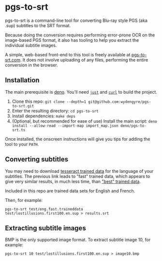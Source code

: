 # pgs-to-srt

pgs-to-srt is a command-line tool for converting Blu-ray style PGS (aka .sup) subtitles to the SRT
format.

Because doing the conversion requires performing error-prone OCR on the image-based PGS format, it
also has tooling to help you extract the individual subtitle images.

A simple, web-based front-end to this tool is freely available
at [pgs-to-srt.com](https://pgs-to-srt.com). It does not involve uploading of any files, performing
the entire conversion in the browser.

## Installation

The main prerequisite is [deno](https://deno.land). You'll need
[`just`](https://github.com/casey/just) and [`curl`](https://curl.se) to build the project.


1. Clone this repo: `git clone --depth=1 git@github.com:wydengyre/pgs-to-srt.git`
2. Enter the resulting directory: `cd pgs-to-srt`
3. Install dependencies: `make deps`
4. (Optional, but recommended for ease of use) Install the main
   script: `deno install --allow-read --import-map import_map.json deno/pgs-to-srt.ts`

Once installed, the onscreen instructions will give you tips for adding the tool to your `PATH`.

## Converting subtitles

You may need to download [tesseract trained data](https://github.com/wydengyre/tessdata_fast) for
the language of your subtitles. The previous link leads to "fast" trained data, which appears to
give very similar results, in much less time,
than ["best" trained data](https://github.com/wydengyre/tessdata_best).

Included in this repo are trained data sets for English and French.

Then, for example:

`pgs-to-srt test/eng.fast.traineddata test/lostillusions.first100.en.sup > results.srt`

## Extracting subtitle images

BMP is the only supported image format. To extract subtitle image 10, for example:

`pgs-to-srt 10 test/lostillusions.first100.en.sup > image10.bmp`
